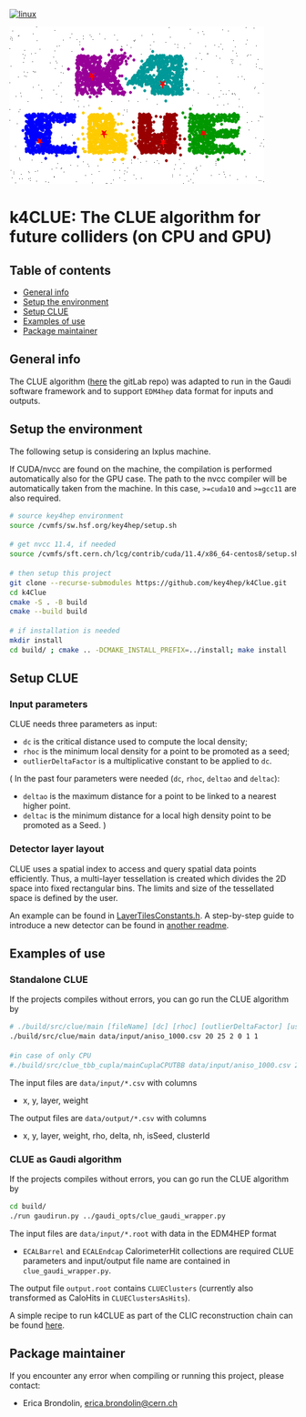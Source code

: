 [![linux](https://github.com/key4hep/k4Clue/actions/workflows/test.yml/badge.svg)](https://github.com/key4hep/k4Clue/actions/workflows/test.yml)

![Logo](plots/k4Clue_logo.png)

# k4CLUE: The CLUE algorithm for future colliders (on CPU and GPU)

## Table of contents
* [General info](#general-info)
* [Setup the environment](#setup-the-environment)
* [Setup CLUE](#setup-clue)
* [Examples of use](#examples-of-use)
* [Package maintainer](#package-maintainer)

## General info

The CLUE algorithm ([here](https://gitlab.cern.ch/kalos/clue) the gitLab repo)
was adapted to run in the Gaudi software framework and to support `EDM4hep` data format for inputs and outputs.

## Setup the environment

The following setup is considering an lxplus machine.

If CUDA/nvcc are found on the machine, the compilation is performed automatically also for the GPU case.
The path to the nvcc compiler will be automatically taken from the machine. In this case, `>=cuda10` and `>=gcc11` are also required.

```bash
# source key4hep environment
source /cvmfs/sw.hsf.org/key4hep/setup.sh

# get nvcc 11.4, if needed
source /cvmfs/sft.cern.ch/lcg/contrib/cuda/11.4/x86_64-centos8/setup.sh

# then setup this project
git clone --recurse-submodules https://github.com/key4hep/k4Clue.git
cd k4Clue
cmake -S . -B build
cmake --build build

# if installation is needed
mkdir install
cd build/ ; cmake .. -DCMAKE_INSTALL_PREFIX=../install; make install
```

## Setup CLUE

### Input parameters

CLUE needs three parameters as input:

* `dc` is the critical distance used to compute the local density;
* `rhoc` is the minimum local density for a point to be promoted as a seed;
* `outlierDeltaFactor` is  a multiplicative constant to be applied to `dc`.

(
In the past four parameters were needed (`dc`, `rhoc`, `deltao` and `deltac`):
* `deltao` is the maximum distance for a point to be linked to a nearest higher
point.
* `deltac` is the minimum distance for a local high density point to be promoted
as a Seed. 
)

### Detector layer layout

CLUE uses a spatial index to access and query spatial data points efficiently.
Thus, a multi-layer tessellation is created which divides the 2D space into fixed rectangular bins.
The limits and size of the tessellated space is defined by the user.

An example can be found in [LayerTilesConstants.h](include/LayerTilesConstants.h).
A step-by-step guide to introduce a new detector can be found in [another readme](include/readme.md).

## Examples of use

### Standalone CLUE

If the projects compiles without errors, you can go run the CLUE algorithm by
```bash
# ./build/src/clue/main [fileName] [dc] [rhoc] [outlierDeltaFactor] [useParallel] [verbose] [NumTBBThreads]
./build/src/clue/main data/input/aniso_1000.csv 20 25 2 0 1 1

#in case of only CPU
#./build/src/clue_tbb_cupla/mainCuplaCPUTBB data/input/aniso_1000.csv 20 25 2 0 1 1
```

The input files are `data/input/*.csv` with columns 
* x, y, layer, weight

The output files are `data/output/*.csv` with columns
* x, y, layer, weight, rho, delta, nh, isSeed, clusterId

### CLUE as Gaudi algorithm

If the projects compiles without errors, you can go run the CLUE algorithm by
```bash
cd build/
./run gaudirun.py ../gaudi_opts/clue_gaudi_wrapper.py
```

The input files are `data/input/*.root` with data in the EDM4HEP format 
* `ECALBarrel` and `ECALEndcap` CalorimeterHit collections are required
CLUE parameters and input/output file name are contained in `clue_gaudi_wrapper.py`.

The output file `output.root` contains `CLUEClusters` (currently also transformed as CaloHits in `CLUEClustersAsHits`).

A simple recipe to run k4CLUE as part of the CLIC reconstruction chain can be found [here](docs/clic-recipe.md).

## Package maintainer

If you encounter any error when compiling or running this project, please contact:
* Erica Brondolin, erica.brondolin@cern.ch

